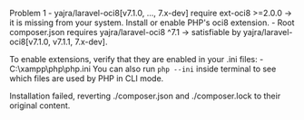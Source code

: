 Problem 1
    - yajra/laravel-oci8[v7.1.0, ..., 7.x-dev] require ext-oci8 >=2.0.0 -> it is missing from your system. Install or enable PHP's oci8 extension.
    - Root composer.json requires yajra/laravel-oci8 ^7.1 -> satisfiable by yajra/laravel-oci8[v7.1.0, v7.1.1, 7.x-dev].

To enable extensions, verify that they are enabled in your .ini files:
    - C:\xampp\php\php.ini
You can also run `php --ini` inside terminal to see which files are used by PHP in CLI mode.

Installation failed, reverting ./composer.json and ./composer.lock to their original content.
